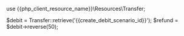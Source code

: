 use {{php_client_resource_name}}\Resources\Transfer;

$debit = Transfer::retrieve('{{create_debit_scenario_id}}');
$refund = $debit->reverse(50);